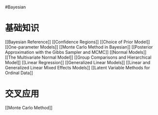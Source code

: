 #Bayesian 

# 基础知识

[[Bayesian Reference]]
[[Confidence Regions]]
[[Choice of Prior Model]]
[[One-parameter Models]]
[[Monte Carlo Method in Bayesian]]
[[Posterior Approximation with the Gibbs Sampler and MCMC]]
[[Normal Models]]
[[The Multivariate Normal Model]]
[[Group Comparisons and Hierarchical Model]]
[[Linear Regression]]
[[Generalized Linear Models]]
[[Linear and Generalized Linear Mixed Effects Models]]
[[Latent Variable Methods for Ordinal Data]]

# 交叉应用

[[Monte Carlo Method]]